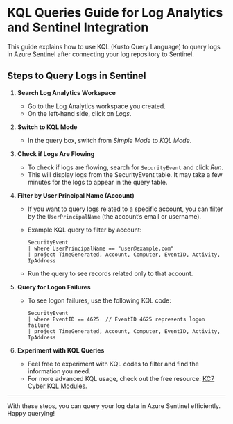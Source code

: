 # KQL Queries Guide for Log Analytics and Sentinel Integration

This guide explains how to use KQL (Kusto Query Language) to query logs in Azure Sentinel after connecting your log repository to Sentinel.

## Steps to Query Logs in Sentinel

1. **Search Log Analytics Workspace**  
   - Go to the Log Analytics workspace you created.
   - On the left-hand side, click on *Logs*.

2. **Switch to KQL Mode**  
   - In the query box, switch from *Simple Mode* to *KQL Mode*.

3. **Check if Logs Are Flowing**  
   - To check if logs are flowing, search for `SecurityEvent` and click *Run*.  
   - This will display logs from the SecurityEvent table. It may take a few minutes for the logs to appear in the query table.

4. **Filter by User Principal Name (Account)**  
   - If you want to query logs related to a specific account, you can filter by the `UserPrincipalName` (the account’s email or username).  
   - Example KQL query to filter by account:
   
     ```kql
     SecurityEvent
     | where UserPrincipalName == "user@example.com"
     | project TimeGenerated, Account, Computer, EventID, Activity, IpAddress
     ```
   - Run the query to see records related only to that account.

5. **Query for Logon Failures**  
   - To see logon failures, use the following KQL code:

     ```kql
     SecurityEvent
     | where EventID == 4625  // EventID 4625 represents logon failure
     | project TimeGenerated, Account, Computer, EventID, Activity, IpAddress
     ```

6. **Experiment with KQL Queries**  
   - Feel free to experiment with KQL codes to filter and find the information you need.
   - For more advanced KQL usage, check out the free resource: [KC7 Cyber KQL Modules](https://kc7cyber.com/modules).

---

With these steps, you can query your log data in Azure Sentinel efficiently. Happy querying!
